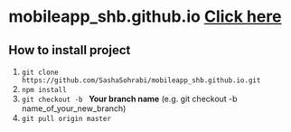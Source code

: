 # mobileapp_shb.github.io [Click here]( https://sashasohrabi.github.io/mobileapp_shb.github.io/app/)

## How to **install** project

1. `git clone https://github.com/SashaSohrabi/mobileapp_shb.github.io.git`
2. `npm install`
3. `git checkout -b ` **Your branch name** (e.g. git checkout -b name_of_your_new_branch)
4. `git pull origin master`
